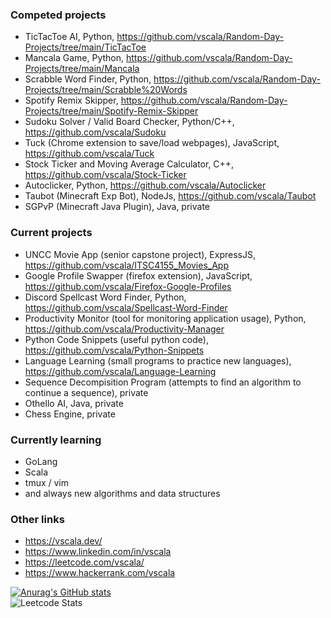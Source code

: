 ### Competed projects
 - TicTacToe AI, Python, https://github.com/vscala/Random-Day-Projects/tree/main/TicTacToe
 - Mancala Game, Python, https://github.com/vscala/Random-Day-Projects/tree/main/Mancala
 - Scrabble Word Finder, Python, https://github.com/vscala/Random-Day-Projects/tree/main/Scrabble%20Words
 - Spotify Remix Skipper, https://github.com/vscala/Random-Day-Projects/tree/main/Spotify-Remix-Skipper
 - Sudoku Solver / Valid Board Checker, Python/C++, https://github.com/vscala/Sudoku
 - Tuck (Chrome extension to save/load webpages), JavaScript, https://github.com/vscala/Tuck
 - Stock Ticker and Moving Average Calculator, C++, https://github.com/vscala/Stock-Ticker
 - Autoclicker, Python, https://github.com/vscala/Autoclicker
 - Taubot (Minecraft Exp Bot), NodeJs, https://github.com/vscala/Taubot
 - SGPvP (Minecraft Java Plugin), Java, private

### Current projects
 - UNCC Movie App (senior capstone project), ExpressJS, https://github.com/vscala/ITSC4155_Movies_App
 - Google Profile Swapper (firefox extension), JavaScript, https://github.com/vscala/Firefox-Google-Profiles
 - Discord Spellcast Word Finder, Python, https://github.com/vscala/Spellcast-Word-Finder
 - Productivity Monitor (tool for monitoring application usage), Python, https://github.com/vscala/Productivity-Manager
 - Python Code Snippets (useful python code), https://github.com/vscala/Python-Snippets
 - Language Learning (small programs to practice new languages), https://github.com/vscala/Language-Learning
 - Sequence Decompisition Program (attempts to find an algorithm to continue a sequence), private
 - Othello AI, Java, private
 - Chess Engine, private

### Currently learning
 - GoLang
 - Scala
 - tmux / vim
 - and always new algorithms and data structures
 
### Other links
 - https://vscala.dev/
 - https://www.linkedin.com/in/vscala
 - https://leetcode.com/vscala/
 - https://www.hackerrank.com/vscala


[![Anurag's GitHub stats](https://github-readme-stats.vercel.app/api?username=vscala)](https://github.com/anuraghazra/github-readme-stats) <br>
![Leetcode Stats](https://leetcode.card.workers.dev/?username=vscala)
